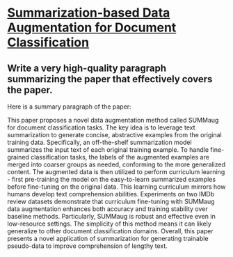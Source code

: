 # [Summarization-based Data Augmentation for Document Classification](https://arxiv.org/abs/2312.00513)

## Write a very high-quality paragraph summarizing the paper that effectively covers the paper.

 Here is a summary paragraph of the paper:

This paper proposes a novel data augmentation method called SUMMaug for document classification tasks. The key idea is to leverage text summarization to generate concise, abstractive examples from the original training data. Specifically, an off-the-shelf summarization model summarizes the input text of each original training example. To handle fine-grained classification tasks, the labels of the augmented examples are merged into coarser groups as needed, conforming to the more generalized content. The augmented data is then utilized to perform curriculum learning - first pre-training the model on the easy-to-learn summarized examples before fine-tuning on the original data. This learning curriculum mirrors how humans develop text comprehension abilities. Experiments on two IMDb review datasets demonstrate that curriculum fine-tuning with SUMMaug data augmentation enhances both accuracy and training stability over baseline methods. Particularly, SUMMaug is robust and effective even in low-resource settings. The simplicity of this method means it can likely generalize to other document classification domains. Overall, this paper presents a novel application of summarization for generating trainable pseudo-data to improve comprehension of lengthy text.

